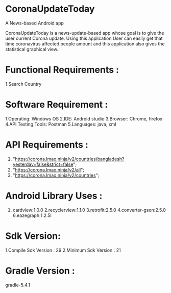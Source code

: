 # CoronaUpdateToday
A News-based Android app

CoronaUpdateToday is a news-update-based app whose goal is to give the user current Corona update. Using this application User can easily get that time coronavirus affected people amount and this application also gives the statistical graphical view.

# Functional Requirements :
1.Search Country

# Software Requirement :
1.Operating: Windows OS
2.IDE: Android studio
3.Browser: Chrome, firefox
4.API Testing Tools: Postman 
5.Languages: java, xml

# API Requirements :
1. "https://corona.lmao.ninja/v2/countries/bangladesh?yesterday=false&strict=false";
1. "https://corona.lmao.ninja/v2/all";
1. "https://corona.lmao.ninja/v2/countries";

# Android Library Uses :
1. cardview:1.0.0
2.recyclerview:1.1.0
3.retrofit:2.5.0
4.converter-gson:2.5.0
6.eazegraph:1.2.5l

# Sdk Version:
1.Compile Sdk Version : 29
2.Minimum Sdk Version : 21

# Gradle Version :
gradle-5.4.1
